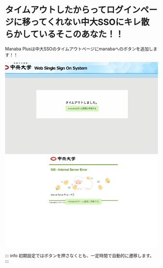 # タイムアウトしたからってログインページに移ってくれない中大SSOにキレ散らかしているそこのあなた！！

Manaba Plusは中大SSOのタイムアウトページにmanabaへのボタンを追加します！！

![](./timeout.gif)
![](./internal-server-error.gif)

::: info
初期設定ではボタンを押さなくとも、一定時間で自動的に遷移します。
:::
